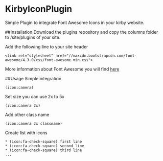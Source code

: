# KirbyIconPlugin
Simple Plugin to integrate Font Awesome Icons in your kirby website.

##Installation
Download the plugins repository and copy the columns folder to /site/plugins of your site.

Add the following line to your site header
```
<link rel="stylesheet" href="//maxcdn.bootstrapcdn.com/font-awesome/4.3.0/css/font-awesome.min.css">
```

More information about Font Awesome you will find [here](http://fortawesome.github.io/Font-Awesome/)

##Usage
Simple integration
```
(icon:camera)
```
Set size
you can use 2x to 5x
```
(icon:camera 2x)
```
Add other class name
```
(icon:camera 2x classname)
```
Create list with icons
```
* (icon:fa-check-square) first line
* (icon:fa-check-square) second line
* (icon:fa-check-square) third line
...
```
